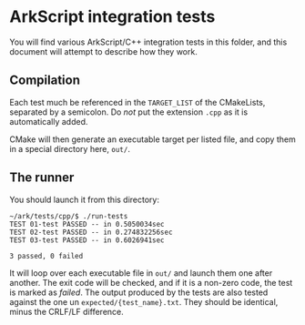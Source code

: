 # ArkScript integration tests

You will find various ArkScript/C++ integration tests in this folder, and this document will attempt to describe how they work.

## Compilation

Each test much be referenced in the `TARGET_LIST` of the CMakeLists, separated by a semicolon. Do *not* put the extension `.cpp` as it is automatically added.

CMake will then generate an executable target per listed file, and copy them in a special directory here, `out/`.

## The runner

You should launch it from this directory:

```shell
~/ark/tests/cpp/$ ./run-tests
TEST 01-test PASSED -- in 0.5050034sec
TEST 02-test PASSED -- in 0.274832256sec
TEST 03-test PASSED -- in 0.6026941sec

3 passed, 0 failed
```

It will loop over each executable file in `out/` and launch them one after another. The exit code will be checked, and if it is a non-zero code, the test is marked as *failed*. The output produced by the tests are also tested against the one un `expected/{test_name}.txt`. They should be identical, minus the CRLF/LF difference.
